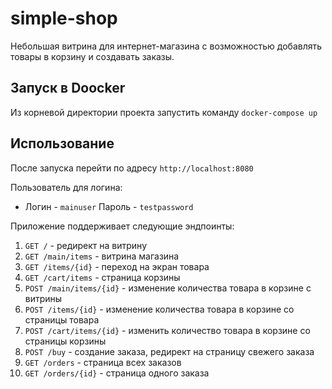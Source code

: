 # simple-shop

Небольшая витрина для интернет-магазина с возможностью добавлять товары в корзину и создавать заказы.

## Запуск в Doocker

Из корневой директории проекта запустить команду ``docker-compose up``

## Использование

После запуска перейти по адресу ``http://localhost:8080``

Пользователь для логина: 

- Логин - ``mainuser`` Пароль - ``testpassword``

Приложение поддерживает следующие эндпоинты:

1. ``GET /`` - редирект на витрину
1. ``GET /main/items`` - витрина магазина
1. ``GET /items/{id}`` - переход на экран товара
1. ``GET /cart/items`` - страница корзины
1. ``POST /main/items/{id}`` - изменение количества товара в корзине с витрины
1. ``POST /items/{id}`` - изменение количества товара в корзине со страницы товара
1. ``POST /cart/items/{id}`` - изменить количество товара в корзине со страницы корзины
1. ``POST /buy`` - создание заказа, редирект на страницу свежего заказа
1. ``GET /orders`` - страница всех заказов
1. ``GET /orders/{id}`` - страница одного заказа
